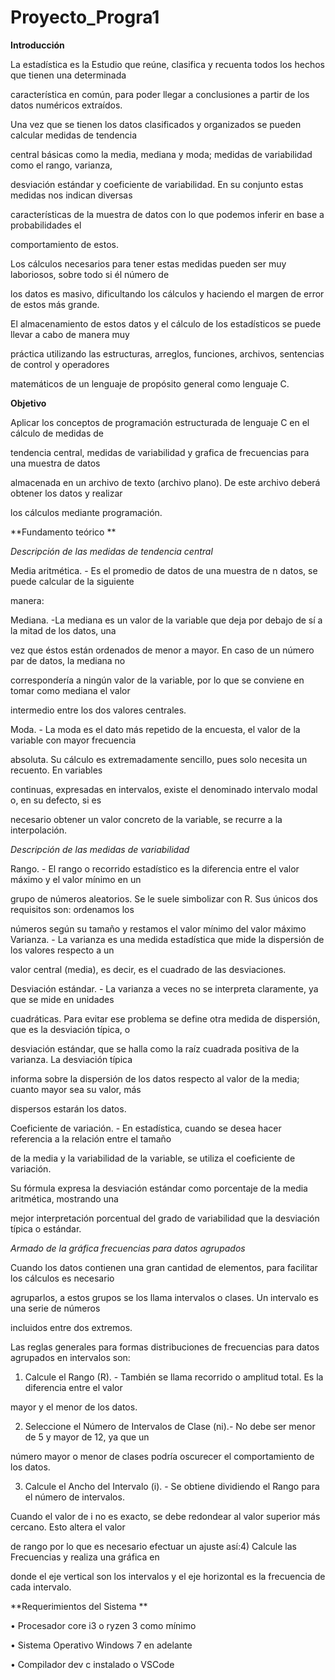# Proyecto_Progra1
**Introducción** 

La estadística es la Estudio que reúne, clasifica y recuenta todos los hechos que tienen una determinada 

característica en común, para poder llegar a conclusiones a partir de los datos numéricos extraídos.

Una vez que se tienen los datos clasificados y organizados se pueden calcular medidas de tendencia 

central básicas como la media, mediana y moda; medidas de variabilidad como el rango, varianza, 

desviación estándar y coeficiente de variabilidad. En su conjunto estas medidas nos indican diversas 

características de la muestra de datos con lo que podemos inferir en base a probabilidades el 

comportamiento de estos.

Los cálculos necesarios para tener estas medidas pueden ser muy laboriosos, sobre todo si él número de 

los datos es masivo, dificultando los cálculos y haciendo el margen de error de estos más grande.

El almacenamiento de estos datos y el cálculo de los estadísticos se puede llevar a cabo de manera muy 

práctica utilizando las estructuras, arreglos, funciones, archivos, sentencias de control y operadores 

matemáticos de un lenguaje de propósito general como lenguaje C.

**Objetivo** 

Aplicar los conceptos de programación estructurada de lenguaje C en el cálculo de medidas de 

tendencia central, medidas de variabilidad y grafica de frecuencias para una muestra de datos 

almacenada en un archivo de texto (archivo plano). De este archivo deberá obtener los datos y realizar 

los cálculos mediante programación.

**Fundamento teórico **

_Descripción de las medidas de tendencia central_

Media aritmética. - Es el promedio de datos de una muestra de n datos, se puede calcular de la siguiente 

manera:

Mediana. -La mediana es un valor de la variable que deja por debajo de sí a la mitad de los datos, una 

vez que éstos están ordenados de menor a mayor. En caso de un número par de datos, la mediana no 

correspondería a ningún valor de la variable, por lo que se conviene en tomar como mediana el valor 

intermedio entre los dos valores centrales. 

Moda. - La moda es el dato más repetido de la encuesta, el valor de la variable con mayor frecuencia 

absoluta. Su cálculo es extremadamente sencillo, pues solo necesita un recuento. En variables 

continuas, expresadas en intervalos, existe el denominado intervalo modal o, en su defecto, si es 

necesario obtener un valor concreto de la variable, se recurre a la interpolación.

_Descripción de las medidas de variabilidad_

Rango. - El rango o recorrido estadístico es la diferencia entre el valor máximo y el valor mínimo en un 

grupo de números aleatorios. Se le suele simbolizar con R. Sus únicos dos requisitos son: ordenamos los 

números según su tamaño y restamos el valor mínimo del valor máximo
Varianza. - La varianza es una medida estadística que mide la dispersión de los valores respecto a un 

valor central (media), es decir, es el cuadrado de las desviaciones.

Desviación estándar. - La varianza a veces no se interpreta claramente, ya que se mide en unidades 

cuadráticas. Para evitar ese problema se define otra medida de dispersión, que es la desviación típica, o 

desviación estándar, que se halla como la raíz cuadrada positiva de la varianza. La desviación típica 

informa sobre la dispersión de los datos respecto al valor de la media; cuanto mayor sea su valor, más 

dispersos estarán los datos. 

Coeficiente de variación. - En estadística, cuando se desea hacer referencia a la relación entre el tamaño 

de la media y la variabilidad de la variable, se utiliza el coeficiente de variación.

Su fórmula expresa la desviación estándar como porcentaje de la media aritmética, mostrando una 

mejor interpretación porcentual del grado de variabilidad que la desviación típica o estándar. 

_Armado de la gráfica frecuencias para datos agrupados_

Cuando los datos contienen una gran cantidad de elementos, para facilitar los cálculos es necesario 

agruparlos, a estos grupos se los llama intervalos o clases. Un intervalo es una serie de números 

incluidos entre dos extremos.

Las reglas generales para formas distribuciones de frecuencias para datos agrupados en intervalos son:

1) Calcule el Rango (R). - También se llama recorrido o amplitud total. Es la diferencia entre el valor 

mayor y el menor de los datos.

2) Seleccione el Número de Intervalos de Clase (ni).- No debe ser menor de 5 y mayor de 12, ya que un 

número mayor o menor de clases podría oscurecer el comportamiento de los datos. 

3) Calcule el Ancho del Intervalo (i). - Se obtiene dividiendo el Rango para el número de intervalos. 

Cuando el valor de i no es exacto, se debe redondear al valor superior más cercano. Esto altera el valor 

de rango por lo que es necesario efectuar un ajuste así:4) Calcule las Frecuencias y realiza una gráfica en 

donde el eje vertical son los intervalos y el eje horizontal es la frecuencia de cada intervalo.

**Requerimientos del Sistema **

• Procesador core i3 o ryzen 3 como mínimo

• Sistema Operativo Windows 7 en adelante

• Compilador dev c instalado o VSCode

